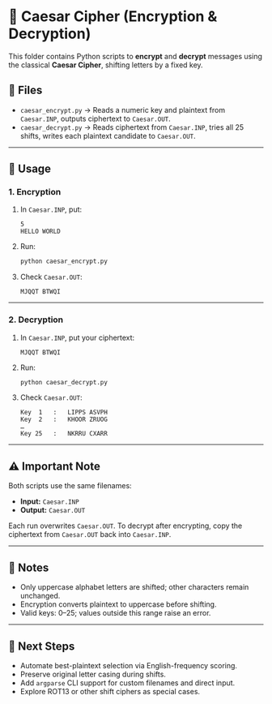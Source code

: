 # 🔐 Caesar Cipher (Encryption & Decryption)

This folder contains Python scripts to **encrypt** and **decrypt** messages using the classical **Caesar Cipher**, shifting letters by a fixed key.

## 📂 Files

- `caesar_encrypt.py` → Reads a numeric key and plaintext from `Caesar.INP`, outputs ciphertext to `Caesar.OUT`.  
- `caesar_decrypt.py` → Reads ciphertext from `Caesar.INP`, tries all 25 shifts, writes each plaintext candidate to `Caesar.OUT`.  

---

## 🚀 Usage

### 1. Encryption

1. In `Caesar.INP`, put:
   ```text
   5
   HELLO WORLD
   ```
2. Run:
   ```bash
   python caesar_encrypt.py
   ```
3. Check `Caesar.OUT`:
   ```text
   MJQQT BTWQI
   ```

---

### 2. Decryption

1. In `Caesar.INP`, put your ciphertext:
   ```text
   MJQQT BTWQI
   ```
2. Run:
   ```bash
   python caesar_decrypt.py
   ```
3. Check `Caesar.OUT`:
   ```text
   Key  1   :   LIPPS ASVPH
   Key  2   :   KHOOR ZRUOG
   …
   Key 25   :   NKRRU CXARR
   ```

---

## ⚠️ Important Note

Both scripts use the same filenames:

- **Input:** `Caesar.INP`  
- **Output:** `Caesar.OUT`  

Each run overwrites `Caesar.OUT`. To decrypt after encrypting, copy the ciphertext from `Caesar.OUT` back into `Caesar.INP`.

---

## 🧾 Notes

- Only uppercase alphabet letters are shifted; other characters remain unchanged.  
- Encryption converts plaintext to uppercase before shifting.  
- Valid keys: 0–25; values outside this range raise an error.

---

## 🔭 Next Steps

- Automate best-plaintext selection via English-frequency scoring.  
- Preserve original letter casing during shifts.  
- Add `argparse` CLI support for custom filenames and direct input.  
- Explore ROT13 or other shift ciphers as special cases.
